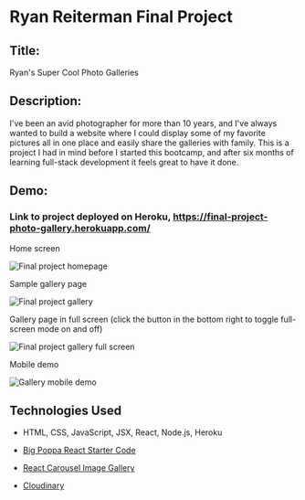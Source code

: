 # Ryan Reiterman Final Project

## Title: 
Ryan's Super Cool Photo Galleries

## Description: 
I've been an avid photographer for more than 10 years, and I've always wanted to build a website where I could display some of my favorite pictures all in one place and easily share the galleries with family. This is a project I had in mind before I started this bootcamp, and after six months of learning full-stack development it feels great to have it done.

## Demo:

### Link to project deployed on Heroku, https://final-project-photo-gallery.herokuapp.com/

<figcaption>Home screen</figcaption>

![Final project homepage](https://res.cloudinary.com/ryanphotos/image/upload/v1617936307/demos/final_project_screenshot_yixkvx.jpg)

<figcaption>Sample gallery page</figcaption>

![Final project gallery](https://res.cloudinary.com/ryanphotos/image/upload/v1617936307/demos/final_project_screenshot_gallery_hbljvu.jpg)

<figcaption>Gallery page in full screen (click the button in the bottom right to toggle full-screen mode on and off)</figcaption>

![Final project gallery full screen](https://res.cloudinary.com/ryanphotos/image/upload/v1617936307/demos/final_project_screenshot_gallery_full_screen_r0rxkg.jpg)

<figcaption>Mobile demo</figcaption>

![Gallery mobile demo](https://res.cloudinary.com/ryanphotos/image/upload/v1617935627/demos/final_project_iyo2vs.gif)

## Technologies Used

* HTML, CSS, JavaScript, JSX, React, Node.js, Heroku

* [Big Poppa React Starter Code](https://www.npmjs.com/package/big-poppa-code-react-starter)

* [React Carousel Image Gallery](https://www.npmjs.com/package/react-image-gallery)

* [Cloudinary](https://cloudinary.com/)

